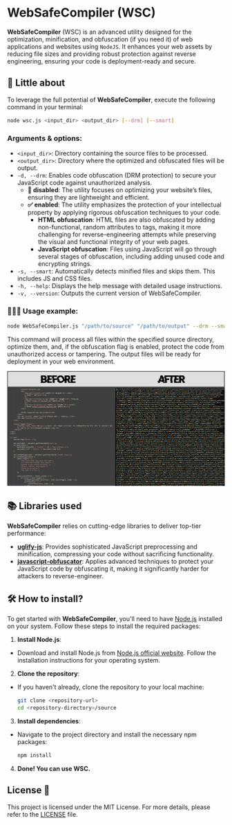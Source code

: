 # WebSafeCompiler (WSC)

**WebSafeCompiler** (WSC) is an advanced utility designed for the optimization, minification, and obfuscation (if you need it) of web applications and websites using `NodeJS`. It enhances your web assets by reducing file sizes and providing robust protection against reverse engineering, ensuring your code is deployment-ready and secure.

## 🚀 Little about

To leverage the full potential of **WebSafeCompiler**, execute the following command in your terminal:
```bash
node wsc.js <input_dir> <output_dir> [--drm] [--smart]
```

### Arguments & options:
* `<input_dir>`: Directory containing the source files to be processed.
* `<output_dir>`: Directory where the optimized and obfuscated files will be output.
* `-d, --drm`: Enables code obfuscation (DRM protection) to secure your JavaScript code against unauthorized analysis.
  * **🚫 disabled**: The utility focuses on optimizing your website’s files, ensuring they are lightweight and efficient.
  * **✅ enabled**: The utility emphasizes the protection of your intellectual property by applying rigorous obfuscation techniques to your code.
    * **HTML obfuscation**: HTML files are also obfuscated by adding non-functional, random attributes to tags, making it more challenging for reverse-engineering attempts while preserving the visual and functional integrity of your web pages.
    * **JavaScript obfuscation**: Files using JavaScript will go through several stages of obfuscation, including adding unused code and encrypting strings.
* `-s, --smart`: Automatically detects minified files and skips them. This includes JS and CSS files.
* `-h, --help`: Displays the help message with detailed usage instructions.
* `-v, --version`: Outputs the current version of WebSafeCompiler.

### 👨🏼‍💻 Usage example:
```bash
node WebSafeCompiler.js "/path/to/source" "/path/to/output" --drm --smart
```

This command will process all files within the specified source directory, optimize them, and, if the obfuscation flag is enabled, protect the code from unauthorized access or tampering. The output files will be ready for deployment in your web environment.

![](pics/before_and_after.png)

## 📚 Libraries used
**WebSafeCompiler** relies on cutting-edge libraries to deliver top-tier performance:
* **[uglify-js](https://www.npmjs.com/package/uglify-js)**: Provides sophisticated JavaScript preprocessing and minification, compressing your code without sacrificing functionality.
* **[javascript-obfuscator](https://www.npmjs.com/package/javascript-obfuscator)**: Applies advanced techniques to protect your JavaScript code by obfuscating it, making it significantly harder for attackers to reverse-engineer.

## 🛠️ How to install?

To get started with **WebSafeCompiler**, you'll need to have [Node.js](https://nodejs.org) installed on your system. Follow these steps to install the required packages:

1. **Install Node.js**:
  - Download and install Node.js from [Node.js official website](https://nodejs.org). Follow the installation instructions for your operating system.

2. **Clone the repository**:
  - If you haven't already, clone the repository to your local machine:
    ```bash
    git clone <repository-url>
    cd <repository-directory>/source
    ```

3. **Install dependencies**:
  - Navigate to the project directory and install the necessary npm packages:
    ```bash
    npm install
    ```

4. **Done! You can use WSC.**

## License 📜
This project is licensed under the MIT License. For more details, please refer to the [LICENSE](./LICENSE) file.
